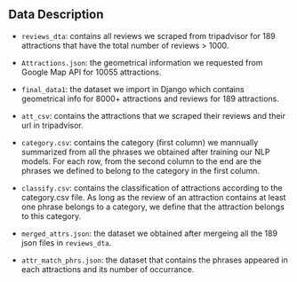## Data Description

* <code>reviews_dta</code>: contains all reviews we scraped from tripadvisor for 189 
attractions that have the total number of reviews > 1000. 

* <code>Attractions.json</code>: the geometrical information we requested from Google
Map API for 10055 attractions.

* <code>final_data1</code>: the dataset we import in Django which contains geometrical 
info for 8000+ attractions and reviews for 189 attractions. 

* <code>att_csv</code>: contains the attractions that we scraped their reviews and their
url in tripadvisor. 

* <code>category.csv</code>: contains the category (first column) we mannually summarized
from all the phrases we obtained after training our NLP models. For each row, from the 
second column to the end are the phrases we defined to belong to the category in the first
column. 

* <code>classify.csv</code>: contains the classification of attractions according to the 
category.csv file. As long as the review of an attraction contains at least one phrase belongs
to a category, we define that the attraction belongs to this category. 

* <code>merged_attrs.json</code>: the dataset we obtained after mergeing all the 189 json 
files in <code>reviews_dta</code>. 

* <code>attr_match_phrs.json</code>: the dataset that contains the phrases appeared in each
attractions and its number of occurrance. 

